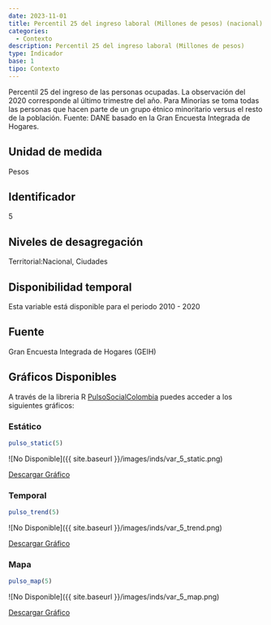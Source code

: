 ```yaml
---
date: 2023-11-01
title: Percentil 25 del ingreso laboral (Millones de pesos) (nacional)
categories:
  - Contexto
description: Percentil 25 del ingreso laboral (Millones de pesos)
type: Indicador
base: 1
tipo: Contexto
--- 
```


Percentil 25 del ingreso de las personas ocupadas. La observación del 2020 corresponde al último trimestre del año. Para Minorias se toma todas las personas que hacen parte de un grupo étnico minoritario versus el resto de la población.
Fuente: DANE basado en la Gran Encuesta Integrada de Hogares.

## Unidad de medida
Pesos

## Identificador
5

## Niveles de desagregación
Territorial:Nacional, Ciudades

## Disponibilidad temporal
Esta variable está disponible para el periodo 2010 - 2020

## Fuente
Gran Encuesta Integrada de Hogares (GEIH)

## Gráficos Disponibles

A través de la libreria R [PulsoSocialColombia](https://github.com/pulsosocialcolombia/PulsoSocialColombia) puedes acceder a los siguientes gráficos:

### Estático

``` R
pulso_static(5)
```

![No Disponible]({{ site.baseurl }}/images/inds/var_5_static.png)

<a href='{{ site.baseurl }}/images/inds/var_5_static.png'>Descargar Gráfico</a>

### Temporal

``` R
pulso_trend(5)
```

![No Disponible]({{ site.baseurl }}/images/inds/var_5_trend.png)

<a href='{{ site.baseurl }}/images/inds/var_5_trend.png'>Descargar Gráfico</a>

### Mapa

``` R
pulso_map(5)
```

![No Disponible]({{ site.baseurl }}/images/inds/var_5_map.png)

<a href='{{ site.baseurl }}/images/inds/var_5_map.png'>Descargar Gráfico</a>